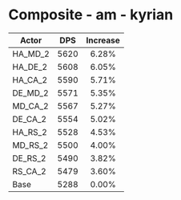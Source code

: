 # Composite - am - kyrian
| Actor | DPS | Increase |
|---|:---:|:---:|
|HA_MD_2|5620|6.28%|
|HA_DE_2|5608|6.05%|
|HA_CA_2|5590|5.71%|
|DE_MD_2|5571|5.35%|
|MD_CA_2|5567|5.27%|
|DE_CA_2|5554|5.02%|
|HA_RS_2|5528|4.53%|
|MD_RS_2|5500|4.00%|
|DE_RS_2|5490|3.82%|
|RS_CA_2|5479|3.60%|
|Base|5288|0.00%|
